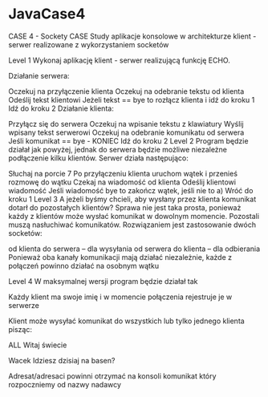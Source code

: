 # JavaCase4

CASE 4 - Sockety
CASE Study
aplikacje konsolowe w architekturze klient - serwer realizowane z wykorzystaniem socketów

Level 1
Wykonaj aplikację klient - serwer realizującą funkcję ECHO.

Działanie serwera:

Oczekuj na przyłączenie klienta
Oczekuj na odebranie tekstu od klienta
Odeślij tekst klientowi
Jeżeli tekst == bye to rozłącz klienta i idź do kroku 1
Idź do kroku 2
Działanie klienta:

Przyłącz się do serwera
Oczekuj na wpisanie tekstu z klawiatury
Wyślij wpisany tekst serwerowi
Oczekuj na odebranie komunikatu od serwera
Jeśli komunikat == bye - KONIEC
Idź do kroku 2
Level 2
Program będzie działał jak powyżej, jednak do serwera będzie możliwe niezależne podłączenie kilku klientów. Serwer działa następująco:

Słuchaj na porcie 7
Po przyłączeniu klienta uruchom wątek i przenieś rozmowę do wątku
Czekaj na wiadomość od klienta
Odeślij klientowi wiadomość
Jeśli wiadomość bye to zakończ wątek, jeśli nie to a)
Wróć do kroku 1
Level 3
A jeżeli byśmy chcieli, aby wysłany przez klienta komunikat dotarł do pozostałych klientów?
Sprawa nie jest taka prosta, ponieważ każdy z klientów może wysłać komunikat w dowolnym momencie. Pozostali muszą nasłuchiwać komunikatów.
Rozwiązaniem jest zastosowanie dwóch socketów:

od klienta do serwera – dla wysyłania
od serwera do klienta – dla odbierania
Ponieważ oba kanały komunikacji mają działać niezależnie, każde z połączeń powinno działać na osobnym wątku

Level 4
W maksymalnej wersji program będzie działał tak

Każdy klient ma swoje imię i w momencie połączenia rejestruje je w serwerze

Klient może wysyłać komunikat do wszystkich lub tylko jednego klienta pisząc:

ALL Witaj świecie

Wacek Idziesz dzisiaj na basen?

Adresat/adresaci powinni otrzymać na konsoli komunikat który rozpoczniemy od nazwy nadawcy
